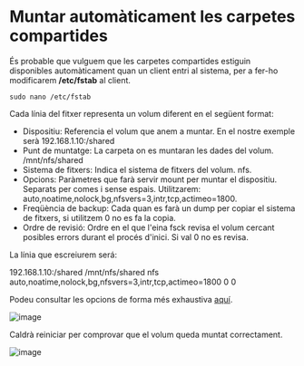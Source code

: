 # Muntar automàticament les carpetes compartides

És probable que vulguem que les carpetes compartides estiguin disponibles automàticament quan un client entri al sistema, per a fer-ho modificarem **/etc/fstab** al client.

```
sudo nano /etc/fstab
```

Cada línia del fitxer representa un volum diferent en el següent format:

- Dispositiu: Referencia el volum que anem a muntar. En el nostre exemple serà 192.168.1.10:/shared
- Punt de muntatge: La carpeta on es muntaran les dades del volum. /mnt/nfs/shared
- Sistema de fitxers: Indica el sistema de fitxers del volum. nfs.
- Opcions: Paràmetres que farà servir mount per muntar el dispositiu. Separats per comes i sense espais. Utilitzarem: auto,noatime,nolock,bg,nfsvers=3,intr,tcp,actimeo=1800.
- Freqüència de backup: Cada quan es farà un dump per copiar el sistema de fitxers, si utilitzem 0 no es fa la copia.
- Ordre de revisió: Ordre en el que l'eina fsck revisa el volum cercant posibles errors durant el procés d'inici. Si val 0 no es revisa.

La línia que escreiurem será:

192.168.1.10:/shared /mnt/nfs/shared nfs auto,noatime,nolock,bg,nfsvers=3,intr,tcp,actimeo=1800 0 0

Podeu consultar les opcions de forma més exhaustiva [aquí](https://manpages.ubuntu.com/manpages/noble/en/man5/nfs.5.html).

![image](https://github.com/XaSaFa/MP04/assets/110727546/55d43a9a-e803-4111-9cd5-4e5ca6a08dc9)

Caldrà reiniciar per comprovar que el volum queda muntat correctament.

![image](https://github.com/XaSaFa/MP04/assets/110727546/a754ea5e-2932-4ab8-9c1f-1694d137ff03)
